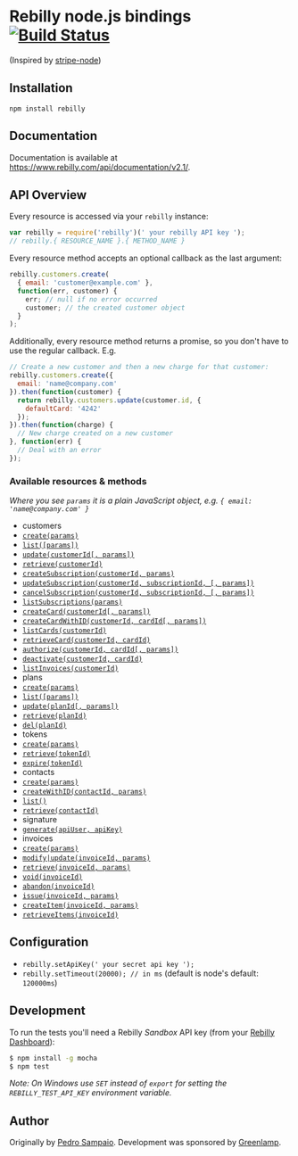 # Rebilly node.js bindings [![Build Status](https://travis-ci.org/greenlamp-social/rebilly-node.png?branch=master)](https://travis-ci.org/greenlamp-social/rebilly-node)

(Inspired by [stripe-node](https://github.com/stripe/stripe-node))

## Installation

`npm install rebilly`

## Documentation

Documentation is available at https://www.rebilly.com/api/documentation/v2.1/.

## API Overview

Every resource is accessed via your `rebilly` instance:

```js
var rebilly = require('rebilly')(' your rebilly API key ');
// rebilly.{ RESOURCE_NAME }.{ METHOD_NAME }
```

Every resource method accepts an optional callback as the last argument:

```js
rebilly.customers.create(
  { email: 'customer@example.com' },
  function(err, customer) {
    err; // null if no error occurred
    customer; // the created customer object
  }
);
```

Additionally, every resource method returns a promise, so you don't have to use the regular callback. E.g.

```js
// Create a new customer and then a new charge for that customer:
rebilly.customers.create({
  email: 'name@company.com'
}).then(function(customer) {
  return rebilly.customers.update(customer.id, {
    defaultCard: '4242'
  });
}).then(function(charge) {
  // New charge created on a new customer
}, function(err) {
  // Deal with an error
});
```

### Available resources & methods

*Where you see `params` it is a plain JavaScript object, e.g. `{ email: 'name@company.com' }`*

 * customers
  * [`create(params)`](https://www.rebilly.com/api/documentation/v2.1/#customer-Create)
  * [`list([params])`](https://www.rebilly.com/api/documentation/v2.1/#customer-List)
  * [`update(customerId[, params])`](https://www.rebilly.com/api/documentation/v2.1/#customer-Update)
  * [`retrieve(customerId)`](https://www.rebilly.com/api/documentation/v2.1/#customer-Retrieve)
  * [`createSubscription(customerId, params)`](https://www.rebilly.com/api/documentation/v2.1/#subscriptions-v2_1-Create)
  * [`updateSubscription(customerId, subscriptionId, [, params])`](https://www.rebilly.com/api/documentation/v2.1/#subscriptions-v2_1-Modify)
  * [`cancelSubscription(customerId, subscriptionId, [, params])`](https://www.rebilly.com/api/documentation/v2.1/#subscriptions-v2_1-Cancel)
  * [`listSubscriptions(params)`](https://www.rebilly.com/api/documentation/v2.1/#subscriptions-v2_1-List)
  * [`createCard(customerId[, params])`](https://www.rebilly.com/api/documentation/v2.1/#paymentCard-Create)
  * [`createCardWithID(customerId, cardId[, params])`](https://www.rebilly.com/sandbox/api/documentation/v2.1/#paymentCard-Create with given id)
  * [`listCards(customerId)`](https://www.rebilly.com/api/documentation/v2.1/#paymentCard-List)
  * [`retrieveCard(customerId, cardId)`](https://www.rebilly.com/api/documentation/v2.1/#paymentCard-Retrieve)
  * [`authorize(customerId, cardId[, params])`](https://www.rebilly.com/api/documentation/v2.1/#paymentCard-Authorization)
  * [`deactivate(customerId, cardId)`](https://www.rebilly.com/api/documentation/v2.1/#paymentCard-Deactivate)
  * [`listInvoices(customerId)`](https://www.rebilly.com/sandbox/api/documentation/v2.1/#customer-invoice-Get)
 * plans
  * [`create(params)`](https://www.rebilly.com/api/documentation/v2.1/#plans-Create)
  * [`list([params])`](https://www.rebilly.com/api/documentation/v2.1/#plans-List)
  * [`update(planId[, params])`](https://www.rebilly.com/api/documentation/v2.1/#plans-Update)
  * [`retrieve(planId)`](https://www.rebilly.com/api/documentation/v2.1/#plans-Retrieve)
  * [`del(planId)`](https://www.rebilly.com/api/documentation/v2.1/#plans-Delete)
 * tokens
  * [`create(params)`](https://www.rebilly.com/api/documentation/v2.1/#paymentToken-Create)
  * [`retrieve(tokenId)`](https://www.rebilly.com/api/documentation/v2.1/#paymentToken-Retrieve)
  * [`expire(tokenId)`](https://www.rebilly.com/api/documentation/v2.1/#paymentToken-Expire)
 * contacts
  * [`create(params)`](https://www.rebilly.com/api/documentation/v2.1/#contact-Create)
  * [`createWithID(contactId, params)`](https://www.rebilly.com/api/documentation/v2.1/#contact-Create with specified ID)
  * [`list()`](https://www.rebilly.com/api/documentation/v2.1/#contact-List)  
  * [`retrieve(contactId)`](https://www.rebilly.com/api/documentation/v2.1/#contact-Retrieve)  
 * signature
  * [`generate(apiUser, apiKey)`](https://www.rebilly.com/sandbox/api/documentation/v2.1/#introduction-Authentication)
 * invoices
  * [`create(params)`](https://www.rebilly.com/sandbox/api/documentation/v2.1/#invoice-Create)
  * [`modify|update(invoiceId, params)`](https://www.rebilly.com/sandbox/api/documentation/v2.1/#invoice-Modify)
  * [`retrieve(invoiceId, params)`](https://www.rebilly.com/sandbox/api/documentation/v2.1/#invoice-Retrieve)
  * [`void(invoiceId)`](https://www.rebilly.com/sandbox/api/documentation/v2.1/#invoice-Void)
  * [`abandon(invoiceId)`](https://www.rebilly.com/sandbox/api/documentation/v2.1/#invoice-Abandon)
  * [`issue(invoiceId, params)`](https://www.rebilly.com/sandbox/api/documentation/v2.1/#invoice-Issue)
  * [`createItem(invoiceId, params)`](https://www.rebilly.com/sandbox/api/documentation/v2.1/#invoice-item-Create)
  * [`retrieveItems(invoiceId)`](https://www.rebilly.com/sandbox/api/documentation/v2.1/#invoice-item-Retrieve)
  
  
## Configuration

 * `rebilly.setApiKey(' your secret api key ');`
 * `rebilly.setTimeout(20000); // in ms` (default is node's default: `120000ms`)

## Development

To run the tests you'll need a Rebilly *Sandbox* API key (from your [Rebilly Dashboard](https://www.rebilly.com/sandbox/site/overview/)):

```bash
$ npm install -g mocha
$ npm test
```

*Note: On Windows use `SET` instead of `export` for setting the `REBILLY_TEST_API_KEY` environment variable.*

## Author

Originally by [Pedro Sampaio](http://oitozero.com). Development was sponsored by [Greenlamp](http://greenlamp.com).